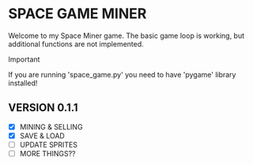# SPACE GAME MINER

Welcome to my Space Miner game. The basic game loop is working, but additional functions are not implemented.
>[!IMPORTANT]
>If you are running 'space_game.py' you need to have 'pygame' library installed! 

## VERSION 0.1.1
- [x] MINING & SELLING
- [x] SAVE & LOAD
- [ ] UPDATE SPRITES
- [ ] MORE THINGS??
